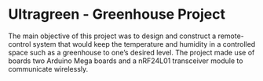 # Ultragreen - Greenhouse Project

The main objective of this project was to design and construct a
remote-control system that would keep the temperature and humidity in a controlled space such as a greenhouse to one’s
desired level. The project made use of boards two Arduino Mega boards and a nRF24L01 transceiver module to communicate wirelessly.
